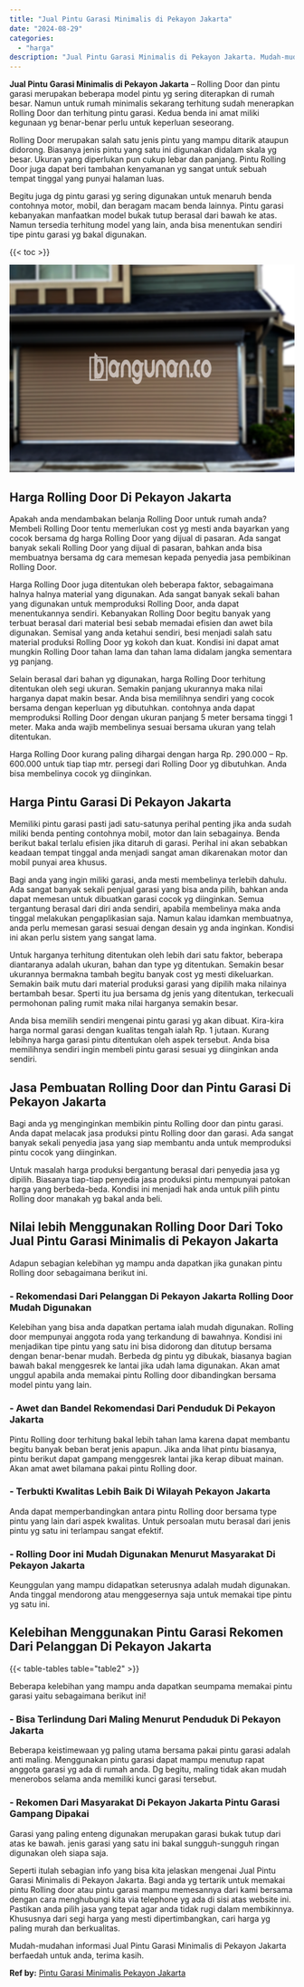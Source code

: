 ```yaml
---
title: "Jual Pintu Garasi Minimalis di Pekayon Jakarta"
date: "2024-08-29"
categories: 
  - "harga"
description: "Jual Pintu Garasi Minimalis di Pekayon Jakarta. Mudah-mudahan informasi Jual Pintu Garasi Minimalis di Pekayon Jakarta berfaedah untuk anda, terima kasih...."
---
```


**Jual Pintu Garasi Minimalis di Pekayon Jakarta** – Rolling Door dan pintu garasi merupakan beberapa model pintu yg sering diterapkan di rumah besar. Namun untuk rumah minimalis sekarang terhitung sudah menerapkan Rolling Door dan terhitung pintu garasi. Kedua benda ini amat miliki kegunaan yg benar-benar perlu untuk keperluan seseorang.

Rolling Door merupakan salah satu jenis pintu yang mampu ditarik ataupun didorong. Biasanya jenis pintu yang satu ini digunakan didalam skala yg besar. Ukuran yang diperlukan pun cukup lebar dan panjang. Pintu Rolling Door juga dapat beri tambahan kenyamanan yg sangat untuk sebuah tempat tinggal yang punyai halaman luas.

Begitu juga dg pintu garasi yg sering digunakan untuk menaruh benda contohnya motor, mobil, dan beragam macam benda lainnya. Pintu garasi kebanyakan manfaatkan model bukak tutup berasal dari bawah ke atas. Namun tersedia terhitung model yang lain, anda bisa menentukan sendiri tipe pintu garasi yg bakal digunakan.

{{< toc >}}

![Jual Pintu Garasi Minimalis di Pekayon Jakarta](/images/pintu-garasi-50.png)

## Harga Rolling Door Di Pekayon Jakarta

Apakah anda mendambakan belanja Rolling Door untuk rumah anda? Membeli Rolling Door tentu memerlukan cost yg mesti anda bayarkan yang cocok bersama dg harga Rolling Door yang dijual di pasaran. Ada sangat banyak sekali Rolling Door yang dijual di pasaran, bahkan anda bisa membuatnya bersama dg cara memesan kepada penyedia jasa pembikinan Rolling Door.

Harga Rolling Door juga ditentukan oleh beberapa faktor, sebagaimana halnya halnya material yang digunakan. Ada sangat banyak sekali bahan yang digunakan untuk memproduksi Rolling Door, anda dapat menentukannya sendiri. Kebanyakan Rolling Door begitu banyak yang terbuat berasal dari material besi sebab memadai efisien dan awet bila digunakan. Semisal yang anda ketahui sendiri, besi menjadi salah satu material produksi Rolling Door yg kokoh dan kuat. Kondisi ini dapat amat mungkin Rolling Door tahan lama dan tahan lama didalam jangka sementara yg panjang.

Selain berasal dari bahan yg digunakan, harga Rolling Door terhitung ditentukan oleh segi ukuran. Semakin panjang ukurannya maka nilai harganya dapat makin besar. Anda bisa memilihnya sendiri yang cocok bersama dengan keperluan yg dibutuhkan. contohnya anda dapat memproduksi Rolling Door dengan ukuran panjang 5 meter bersama tinggi 1 meter. Maka anda wajib membelinya sesuai bersama ukuran yang telah ditentukan.

Harga Rolling Door kurang paling dihargai dengan harga Rp. 290.000 – Rp. 600.000 untuk tiap tiap mtr. persegi dari Rolling Door yg dibutuhkan. Anda bisa membelinya cocok yg diinginkan.

## Harga Pintu Garasi Di Pekayon Jakarta

Memiliki pintu garasi pasti jadi satu-satunya perihal penting jika anda sudah miliki benda penting contohnya mobil, motor dan lain sebagainya. Benda berikut bakal terlalu efisien jika ditaruh di garasi. Perihal ini akan sebabkan keadaan tempat tinggal anda menjadi sangat aman dikarenakan motor dan mobil punyai area khusus.

Bagi anda yang ingin miliki garasi, anda mesti membelinya terlebih dahulu. Ada sangat banyak sekali penjual garasi yang bisa anda pilih, bahkan anda dapat memesan untuk dibuatkan garasi cocok yg diinginkan. Semua tergantung berasal dari diri anda sendiri, apabila membelinya maka anda tinggal melakukan pengaplikasian saja. Namun kalau idamkan membuatnya, anda perlu memesan garasi sesuai dengan desain yg anda inginkan. Kondisi ini akan perlu sistem yang sangat lama.

Untuk harganya terhitung ditentukan oleh lebih dari satu faktor, beberapa diantaranya adalah ukuran, bahan dan type yg ditentukan. Semakin besar ukurannya bermakna tambah begitu banyak cost yg mesti dikeluarkan. Semakin baik mutu dari material produksi garasi yang dipilih maka nilainya bertambah besar. Sperti itu jua bersama dg jenis yang ditentukan, terkecuali permohonan paling rumit maka nilai harganya semakin besar.

Anda bisa memilih sendiri mengenai pintu garasi yg akan dibuat. Kira-kira harga normal garasi dengan kualitas tengah ialah Rp. 1 jutaan. Kurang lebihnya harga garasi pintu ditentukan oleh aspek tersebut. Anda bisa memilihnya sendiri ingin membeli pintu garasi sesuai yg diinginkan anda sendiri.

## Jasa Pembuatan Rolling Door dan Pintu Garasi Di Pekayon Jakarta

Bagi anda yg menginginkan membikin pintu Rolling door dan pintu garasi. Anda dapat melacak jasa produksi pintu Rolling door dan garasi. Ada sangat banyak sekali penyedia jasa yang siap membantu anda untuk memproduksi pintu cocok yang diinginkan.

Untuk masalah harga produksi bergantung berasal dari penyedia jasa yg dipilih. Biasanya tiap-tiap penyedia jasa produksi pintu mempunyai patokan harga yang berbeda-beda. Kondisi ini menjadi hak anda untuk pilih pintu Rolling door manakah yg bakal anda beli.

## Nilai lebih Menggunakan Rolling Door Dari Toko Jual Pintu Garasi Minimalis di Pekayon Jakarta

Adapun sebagian kelebihan yg mampu anda dapatkan jika gunakan pintu Rolling door sebagaimana berikut ini.

### \- Rekomendasi Dari Pelanggan Di Pekayon Jakarta Rolling Door Mudah Digunakan

Kelebihan yang bisa anda dapatkan pertama ialah mudah digunakan. Rolling door mempunyai anggota roda yang terkandung di bawahnya. Kondisi ini menjadikan tipe pintu yang satu ini bisa didorong dan ditutup bersama dengan benar-benar mudah. Berbeda dg pintu yg dibukak, biasanya bagian bawah bakal menggesrek ke lantai jika udah lama digunakan. Akan amat unggul apabila anda memakai pintu Rolling door dibandingkan bersama model pintu yang lain.

### \- Awet dan Bandel Rekomendasi Dari Penduduk Di Pekayon Jakarta

Pintu Rolling door terhitung bakal lebih tahan lama karena dapat membantu begitu banyak beban berat jenis apapun. Jika anda lihat pintu biasanya, pintu berikut dapat gampang menggesrek lantai jika kerap dibuat mainan. Akan amat awet bilamana pakai pintu Rolling door.

### \- Terbukti Kwalitas Lebih Baik Di Wilayah Pekayon Jakarta

Anda dapat memperbandingkan antara pintu Rolling door bersama type pintu yang lain dari aspek kwalitas. Untuk persoalan mutu berasal dari jenis pintu yg satu ini terlampau sangat efektif.

### \- Rolling Door ini Mudah Digunakan Menurut Masyarakat Di Pekayon Jakarta

Keunggulan yang mampu didapatkan seterusnya adalah mudah digunakan. Anda tinggal mendorong atau menggesernya saja untuk memakai tipe pintu yg satu ini.

## Kelebihan Menggunakan Pintu Garasi Rekomen Dari Pelanggan Di Pekayon Jakarta

{{< table-tables table="table2" >}}

Beberapa kelebihan yang mampu anda dapatkan seumpama memakai pintu garasi yaitu sebagaimana berikut ini!

### \- Bisa Terlindung Dari Maling Menurut Penduduk Di Pekayon Jakarta

Beberapa keistimewaan yg paling utama bersama pakai pintu garasi adalah anti maling. Menggunakan pintu garasi dapat mampu menutup rapat anggota garasi yg ada di rumah anda. Dg begitu, maling tidak akan mudah menerobos selama anda memiliki kunci garasi tersebut.

### \- Rekomen Dari Masyarakat Di Pekayon Jakarta Pintu Garasi Gampang Dipakai

Garasi yang paling enteng digunakan merupakan garasi bukak tutup dari atas ke bawah. jenis garasi yang satu ini bakal sungguh-sungguh ringan digunakan oleh siapa saja.

Seperti itulah sebagian info yang bisa kita jelaskan mengenai Jual Pintu Garasi Minimalis di Pekayon Jakarta. Bagi anda yg tertarik untuk memakai pintu Rolling door atau pintu garasi mampu memesannya dari kami bersama dengan cara menghubungi kita via telephone yg ada di sisi atas website ini. Pastikan anda pilih jasa yang tepat agar anda tidak rugi dalam membikinnya. Khususnya dari segi harga yang mesti dipertimbangkan, cari harga yg paling murah dan berkualitas.

Mudah-mudahan informasi Jual Pintu Garasi Minimalis di Pekayon Jakarta berfaedah untuk anda, terima kasih.

**Ref by:** [Pintu Garasi Minimalis Pekayon Jakarta](https://id.wikipedia.org/wiki/Pintu)
